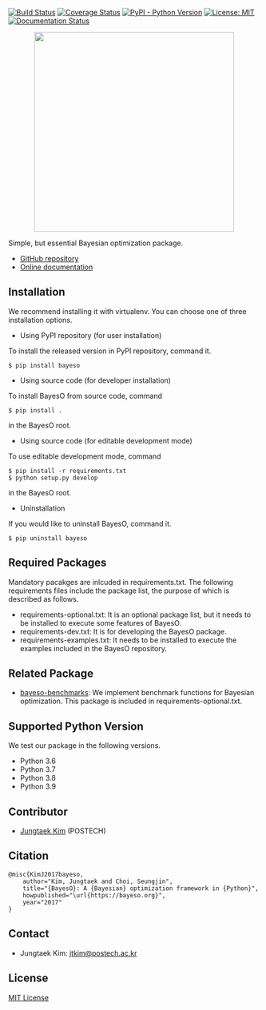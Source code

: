 [![Build Status](https://travis-ci.org/jungtaekkim/bayeso.svg?branch=main)](https://travis-ci.org/jungtaekkim/bayeso)
[![Coverage Status](https://coveralls.io/repos/github/jungtaekkim/bayeso/badge.svg?branch=main)](https://coveralls.io/github/jungtaekkim/bayeso?branch=main)
[![PyPI - Python Version](https://img.shields.io/pypi/pyversions/bayeso)](https://pypi.org/project/bayeso/)
[![License: MIT](https://img.shields.io/badge/License-MIT-yellow.svg)](https://opensource.org/licenses/MIT)
[![Documentation Status](https://readthedocs.org/projects/bayeso/badge/?version=main)](https://bayeso.readthedocs.io/en/main/?badge=main)

<p align="center">
<img src="logo_bayeso_capitalized.svg" width="400" />
</p>

Simple, but essential Bayesian optimization package.

* [GitHub repository](https://github.com/jungtaekkim/bayeso)
* [Online documentation](http://bayeso.readthedocs.io)

## Installation
We recommend installing it with virtualenv.
You can choose one of three installation options.

* Using PyPI repository (for user installation)

To install the released version in PyPI repository, command it.

```shell
$ pip install bayeso
```

* Using source code (for developer installation)

To install BayesO from source code, command

```shell
$ pip install .
```
in the BayesO root.

* Using source code (for editable development mode)

To use editable development mode, command

```shell
$ pip install -r requirements.txt
$ python setup.py develop
```
in the BayesO root.

* Uninstallation

If you would like to uninstall BayesO, command it.

```shell
$ pip uninstall bayeso
```

## Required Packages
Mandatory pacakges are inlcuded in requirements.txt.
The following requirements files include the package list, the purpose of which is described as follows.

* requirements-optional.txt: It is an optional package list, but it needs to be installed to execute some features of BayesO.
* requirements-dev.txt: It is for developing the BayesO package.
* requirements-examples.txt: It needs to be installed to execute the examples included in the BayesO repository.

## Related Package
* [bayeso-benchmarks](https://github.com/jungtaekkim/bayeso-benchmarks): We implement benchmark functions for Bayesian optimization. This package is included in requirements-optional.txt.

## Supported Python Version
We test our package in the following versions.

* Python 3.6
* Python 3.7
* Python 3.8
* Python 3.9

## Contributor
* [Jungtaek Kim](http://jungtaek.github.io) (POSTECH)

## Citation
```
@misc{KimJ2017bayeso,
    author="Kim, Jungtaek and Choi, Seungjin",
    title="{BayesO}: A {Bayesian} optimization framework in {Python}",
    howpublished="\url{https://bayeso.org}",
    year="2017"
}
```

## Contact
* Jungtaek Kim: [jtkim@postech.ac.kr](mailto:jtkim@postech.ac.kr)

## License
[MIT License](https://github.com/jungtaekkim/bayeso/blob/main/LICENSE)
